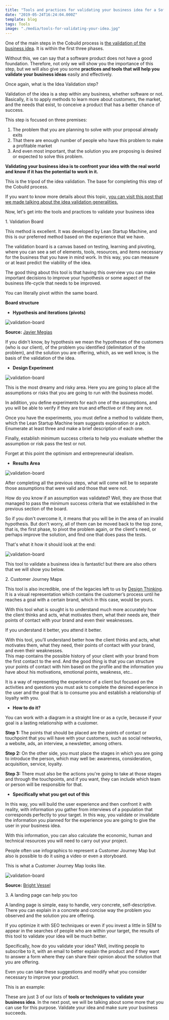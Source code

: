 ```yaml
---
title: "Tools and practices for validating your business idea for a Software Product: Part 1"
date: "2019-05-24T16:24:04.000Z"
template: blog
tags: Tools
image: "./media/tools-for-validating-your-idea.jpg"
---
```


One of the main steps in the Cobuild process is [the validation of the business idea](https://cobuildlab.com/blog/validating-your-idea-the-first-step-to-create-your-startup/). It is within the first three phases. 

Without this, we can say that a software product does not have a good foundation. Therefore, not only we will show you the importance of this step, but we will also give you some **practices and tools that will help you validate your business ideas** easily and effectively.


<title-2>Once again, what is the Idea Validation step?</title-2>

Validation of the idea is a step within any business, whether software or not. Basically, it is to apply methods to learn more about customers, the market, and the needs that exist, to conceive a product that has a better chance of success.  

This step is focused on three premises: 

1. The problem that you are planning to solve with your proposal already exits 
2. That there are enough number of people who have this problem to make a profitable market
3. And even most important, that the solution you are proposing is desired or expected to solve this problem. 


**Validating your business idea is to confront your idea with the real world and know if it has the potential to work in it.**

This is the tripod of the idea validation. The base for completing this step of the Cobuild process.  

If you want to know more details about this topic, [you can visit this post that we made talking about the idea validation generalities.](https://cobuildlab.com/blog/validating-your-idea-the-first-step-to-create-your-startup/)


<title-2>Now, let's get into the tools and practices to validate your business idea</title-2>

<title-3>1. Validation Board</title-3>

This method is excellent. It was developed by Lean Startup Machine, and this is our preferred method based on the experience that we have.

The validation board is a canvas based on testing, learning and pivoting, where you can see a set of elements, tools, resources, and items necessary for the business that you have in mind work. In this way, you can measure or at least predict the viability of the idea.


<youtube-video id="HhoducyStMw"></youtube-video>

The good thing about this tool is that having this overview you can make important decisions to improve your hypothesis or some aspect of the business life-cycle that needs to be improved. 

You can literally pivot within the same board. 

**Board structure**

* **Hypothesis and iterations (pivots)**

![validation-board](media/validation1.png)

**Source:** [Javier Megias](https://javiermegias.com/blog/2013/05/validation-board-herramienta-validar-hipotesis-pivotar/)

If you didn't know, by hypothesis we mean the hypotheses of the customers (who is our client), of the problem you identified (delimitation of the problem), and the solution you are offering, which, as we well know, is the basis of the validation of the idea.

* **Design Experiment**

![validation-board](media/validation2.png)

This is the most dreamy and risky area. Here you are going to place all the assumptions or risks that you are going to run with the business model. 

In addition, you define experiments for each one of the assumptions, and you will be able to verify if they are true and effective or if they are not. 

Once you have the experiments, you must define a method to validate them, which the Lean Startup Machine team suggests exploration or a pitch. Enumerate at least three and make a brief description of each one. 

Finally, establish minimum success criteria to help you evaluate whether the assumption or risk pass the test or not. 

Forget at this point the optimism and entrepreneurial idealism.

* **Results Area**

![validation-board](media/validation3.png)

After completing all the previous steps, what will come will be to separate those assumptions that were valid and those that were not.

How do you know if an assumption was validated? Well, they are those that managed to pass the minimum success criteria that we established in the previous section of the board. 

So if you don't overcome it, it means that you will be in the area of an invalid hypothesis. But don't worry, all of them can be moved back to the top zone, that is, the first phase, to pivot the problem again, or the client's need, or perhaps improve the solution, and find one that does pass the tests.

That's what it how it should look at the end:

![validation-board](media/validation.png)

This tool to validate a business idea is fantastic! but there are also others that we will show you below.

<title-3>2. Customer Journey Maps</title-3>

This tool is also incredible, one of the legacies left to us by [Design Thinking](https://www.interaction-design.org/literature/article/5-stages-in-the-design-thinking-process).  It is a visual representation which contains the customer’s process until he reaches a goal with a certain brand, which in this case, would be yours.

With this tool what is sought is to understand much more accurately how the client thinks and acts, what motivates them, what their needs are, their points of contact with your brand and even their weaknesses. 

If you understand it better, you attend it better. 

With this tool, you’ll understand better how the client thinks and acts, what motivates them, what they need, their points of contact with your brand, and even their weaknesses.  
This map contains the possible history of your client with your brand from the first contact to the end. And the good thing is that you can structure your points of contact with him based on the profile and the information you have about his motivations, emotional points, weakness, etc..  

It is a way of representing the experience of a client but focused on the activities and questions you must ask to complete the desired experience in the user and the goal that is to consume you and establish a relationship of loyalty with you. 

* **How to do it?**

You can work with a diagram in a straight line or as a cycle, because if your goal is a lasting relationship with a customer. 

**Step 1:** The points that should be placed are the points of contact or touchpoint that you will have with your customers, such as social networks, a website, ads, an interview, a newsletter, among others.  

**Step 2:** On the other side, you must place the stages in which you are going to introduce the person, which may well be: awareness, consideration, acquisition, service, loyalty.  

**Step 3:** There must also be the actions you're going to take at those stages and through the touchpoints, and if you want, they can include which team or person will be responsible for that. 

* **Specifically what you get out of this**

In this way, you will build the user experience and then confront it with reality, with information you gather from interviews of a population that corresponds perfectly to your target. In this way, you validate or invalidate the information you planned for the experience you are going to give the user in your business idea. 

With this information, you can also calculate the economic, human and technical resources you will need to carry out your project. 

People often use infographics to represent a Customer Journey Map but also is possible to do it using a video or even a storyboard. 

This is what a Customer Journey Map looks like.


![validation-board](media/validation4.jpg)

**Source:** [Bright Vessel](https://www.brightvessel.com/customer-journey-map-2018/)

<title-3>3. A landing page can help you too</title-3>

A landing page is simple, easy to handle, very concrete, self-descriptive. There you can explain in a concrete and concise way the problem you observed and the solution you are offering.

If you optimize it with SEO techniques or even if you invest a little in SEM to appear in the searches of people who are within your target, the results of this tool to validate your idea will be much better. 

Specifically, how do you validate your idea? Well, inviting people to subscribe to it, with an email to better explain the product and if they want to answer a form where they can share their opinion about the solution that you are offering. 

Even you can take these suggestions and modify what you consider necessary to improve your product. 

This is an example: 

These are just 3 of our lists of **tools or techniques to validate your business idea**. In the next post, we will be talking about some more that you can use for this purpose. Validate your idea and make sure your business succeeds.

